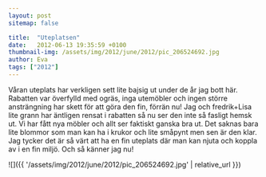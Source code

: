 ```yaml
---
layout: post
sitemap: false

title:  "Uteplatsen"
date:   2012-06-13 19:35:59 +0100
thumbnail-img: /assets/img/2012/june/2012/pic_206524692.jpg
author: Eva
tags: ["2012"]
---
```


Våran uteplats har verkligen sett lite bajsig ut under de år jag bott här. Rabatten var överfylld med ogräs, inga utemöbler och ingen större ansträngning har skett för att göra den fin, förrän nu! Jag och fredrik+Lisa lite grann har äntligen rensat i rabatten så nu ser den inte så fasligt hemsk ut. Vi har fått nya möbler och allt ser faktiskt ganska bra ut. Det saknas bara lite blommor som man kan ha i krukor och lite småpynt men sen är den klar. Jag tycker det är så värt att ha en fin uteplats där man kan njuta och koppla av i en fin miljö. Och så känner jag nu!

![]({{ '/assets/img/2012/june/2012/pic_206524692.jpg'  | relative_url }})

